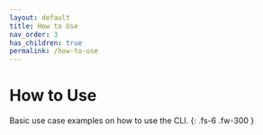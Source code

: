 ```yaml
---
layout: default
title: How to Use
nav_order: 3
has_children: true
permalink: /how-to-use
---
```


# How to Use

Basic use case examples on how to use the CLI.
{: .fs-6 .fw-300 }
